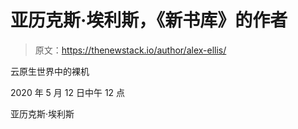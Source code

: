 # 亚历克斯·埃利斯，《新书库》的作者

> 原文：<https://thenewstack.io/author/alex-ellis/>

云原生世界中的裸机

2020 年 5 月 12 日中午 12 点

亚历克斯·埃利斯